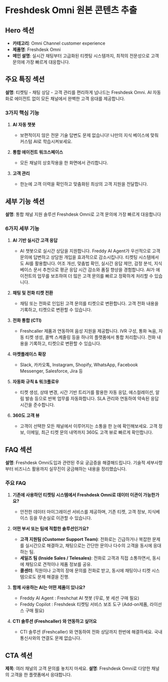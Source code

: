 # Freshdesk Omni 원본 콘텐츠 추출

## Hero 섹션
- **카테고리**: Omni Channel customer experience
- **제품명**: Freshdesk Omni
- **메인 설명**: 실시간 채팅부터 고급화된 티켓팅 시스템까지, 최적의 전문성으로 고객 문의에 가장 빠르게 대응합니다.

## 주요 특징 섹션
**설명**: 티켓팅 - 채팅 상담 - 고객 관리를 편리하게 넘나드는 Freshdesk Omni. AI 자동화로 에이전트 없이 모든 채널에서 완벽한 고객 응대를 제공합니다.

### 3가지 핵심 기능
1. **AI 자동 챗봇**
   - 보편적이지 않은 전문 기술 답변도 문제 없습니다! 나만의 지식 베이스에 맞춰 커스텀 AI로 학습시켜보세요.

2. **통합 에이전트 워크스페이스**
   - 모든 채널의 상호작용을 한 화면에서 관리합니다.

3. **고객 관리**
   - 한눈에 고객 이력을 확인하고 맞춤화된 최상의 고객 지원을 전달합니다.

## 세부 기능 섹션
**설명**: 통합 채널 지원 솔루션 Freshdesk Omni로 고객 문의에 가장 빠르게 대응합니다

### 6가지 세부 기능
1. **AI 기반 실시간 고객 응답**
   - AI 챗봇으로 실시간 상담을 지원합니다. Freddy AI Agent가 우선적으로 고객 문의에 답변하고 상담원 개입을 효과적으로 감소시킵니다. 티켓팅 시스템에서도 AI를 활용합니다. 어조 개선, 맞춤법 확인, 실시간 응답 제안, 감정 분석, 지식베이스 문서 추천으로 평균 응답 시간 감소와 품질 향상을 경험합니다. AI가 에이전트의 업무를 보조하여 더 많은 고객 문의를 빠르고 정확하게 처리할 수 있습니다.

2. **채팅 및 전화 티켓 전환**
   - 채팅 또는 전화로 인입된 고객 문의를 티켓으로 변환합니다. 고객 전화 내용을 기록하고, 티켓으로 변환할 수 있습니다.

3. **전화 통합 (CTI)**
   - Freshcaller 제품과 연동하여 음성 지원을 제공합니다. IVR 구성, 통화 녹음, 자동 티켓 생성, 콜백 스케줄링 등을 하나의 플랫폼에서 통합 처리합니다. 전화 내용을 기록하고, 티켓으로 변환할 수 있습니다.

4. **마켓플레이스 확장**
   - Slack, 카카오톡, Instagram, Shopify, WhatsApp, Facebook Messenger, Salesforce, Jira 등

5. **자동화 규칙 & 워크플로우**
   - 티켓 생성, 상태 변경, 시간 기반 트리거를 활용한 자동 응답, 에스컬레이션, 알림 발송 등으로 반복 업무를 자동화합니다. SLA 관리와 연동하여 약속된 응답 시간을 준수합니다.

6. **360도 고객 뷰**
   - 고객이 선택한 모든 채널에서 이루어지는 소통을 한 눈에 확인해보세요. 고객 정보, 이메일, 최근 티켓 문의 내역까지 360도 고객 뷰로 빠르게 확인합니다.

## FAQ 섹션
**설명**: Freshdesk Omni도입과 관련된 주요 궁금증을 해결해드립니다. 기술적 세부사항부터 비즈니스 활용까지 실무진이 궁금해하는 내용을 정리했습니다.

### 주요 FAQ
1. **기존에 사용하던 티켓팅 시스템에서 Freshdesk Omni로 데이터 이관이 가능한가요?**
   - 안전한 데이터 마이그레이션 서비스를 제공하며, 기존 티켓, 고객 정보, 지식베이스 등을 무손실로 이관할 수 있습니다.

2. **어떤 부서 또는 팀에 적합한 솔루션인가요?**
   - **고객 지원팀 (Customer Support Team)**: 전화로는 긴급하거나 복잡한 문제를 실시간으로 해결하고, 채팅으로는 간단한 문의나 다수의 고객을 동시에 응대하는 팀.
   - **세일즈 팀 (Inside Sales / Telesales)**: 전화로 고객과 직접 소통하면서, 동시에 채팅으로 견적이나 제품 정보를 공유.
   - **콜센터**: 직원이나 고객의 장애 문의를 전화로 받고, 동시에 채팅이나 티켓 시스템으로도 문제 해결을 진행.

3. **함께 사용하는 AI는 어떤 제품이 있나요?**
   - Freddy AI Agent : Freshchat AI 챗봇 (무료, 봇 세션 구매 필요)
   - Freddy Copilot : Freshdesk 티켓팅 서비스 보조 도구 (Add-on제품, 라이선스 구매 필요)

4. **CTI 솔루션 (Freshcaller) 와 연동하고 싶어요**
   - CTI 솔루션 (Freshcaller) 와 연동하여 전화 상담까지 한번에 해결하세요. 국내 통신사와의 연결도 문제 없습니다.

## CTA 섹션
**제목**: 여러 채널의 고객 문의를 놓치지 마세요.
**설명**: Freshdesk Omni로 다양한 채널의 고객을 한 플랫폼에서 응대합니다.